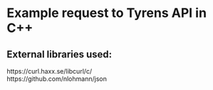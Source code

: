 <h1>Example request to Tyrens API in C++</h1>

<h2>External libraries used:</h2>
<a>https://curl.haxx.se/libcurl/c/</a>
<br>
<a>https://github.com/nlohmann/json</a>